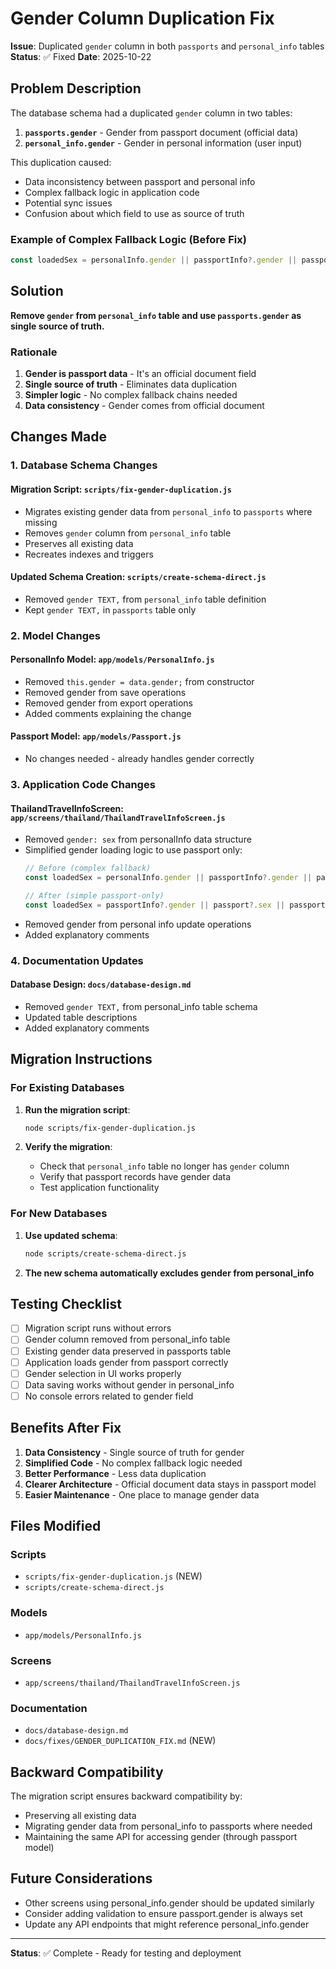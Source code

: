 # Gender Column Duplication Fix

**Issue**: Duplicated `gender` column in both `passports` and `personal_info` tables
**Status**: ✅ Fixed
**Date**: 2025-10-22

## Problem Description

The database schema had a duplicated `gender` column in two tables:

1. **`passports.gender`** - Gender from passport document (official data)
2. **`personal_info.gender`** - Gender in personal information (user input)

This duplication caused:
- Data inconsistency between passport and personal info
- Complex fallback logic in application code
- Potential sync issues
- Confusion about which field to use as source of truth

### Example of Complex Fallback Logic (Before Fix)
```javascript
const loadedSex = personalInfo.gender || passportInfo?.gender || passport?.sex || sex || 'Male';
```

## Solution

**Remove `gender` from `personal_info` table and use `passports.gender` as single source of truth.**

### Rationale
1. **Gender is passport data** - It's an official document field
2. **Single source of truth** - Eliminates data duplication
3. **Simpler logic** - No complex fallback chains needed
4. **Data consistency** - Gender comes from official document

## Changes Made

### 1. Database Schema Changes

#### Migration Script: `scripts/fix-gender-duplication.js`
- Migrates existing gender data from `personal_info` to `passports` where missing
- Removes `gender` column from `personal_info` table
- Preserves all existing data
- Recreates indexes and triggers

#### Updated Schema Creation: `scripts/create-schema-direct.js`
- Removed `gender TEXT,` from `personal_info` table definition
- Kept `gender TEXT,` in `passports` table only

### 2. Model Changes

#### PersonalInfo Model: `app/models/PersonalInfo.js`
- Removed `this.gender = data.gender;` from constructor
- Removed gender from save operations
- Removed gender from export operations
- Added comments explaining the change

#### Passport Model: `app/models/Passport.js`
- No changes needed - already handles gender correctly

### 3. Application Code Changes

#### ThailandTravelInfoScreen: `app/screens/thailand/ThailandTravelInfoScreen.js`
- Removed `gender: sex` from personalInfo data structure
- Simplified gender loading logic to use passport only:
  ```javascript
  // Before (complex fallback)
  const loadedSex = personalInfo.gender || passportInfo?.gender || passport?.sex || sex || 'Male';
  
  // After (simple passport-only)
  const loadedSex = passportInfo?.gender || passport?.sex || passport?.gender || sex || 'Male';
  ```
- Removed gender from personal info update operations
- Added explanatory comments

### 4. Documentation Updates

#### Database Design: `docs/database-design.md`
- Removed `gender TEXT,` from personal_info table schema
- Updated table descriptions
- Added explanatory comments

## Migration Instructions

### For Existing Databases

1. **Run the migration script**:
   ```bash
   node scripts/fix-gender-duplication.js
   ```

2. **Verify the migration**:
   - Check that `personal_info` table no longer has `gender` column
   - Verify that passport records have gender data
   - Test application functionality

### For New Databases

1. **Use updated schema**:
   ```bash
   node scripts/create-schema-direct.js
   ```

2. **The new schema automatically excludes gender from personal_info**

## Testing Checklist

- [ ] Migration script runs without errors
- [ ] Gender column removed from personal_info table
- [ ] Existing gender data preserved in passports table
- [ ] Application loads gender from passport correctly
- [ ] Gender selection in UI works properly
- [ ] Data saving works without gender in personal_info
- [ ] No console errors related to gender field

## Benefits After Fix

1. **Data Consistency** - Single source of truth for gender
2. **Simplified Code** - No complex fallback logic needed
3. **Better Performance** - Less data duplication
4. **Clearer Architecture** - Official document data stays in passport model
5. **Easier Maintenance** - One place to manage gender data

## Files Modified

### Scripts
- `scripts/fix-gender-duplication.js` (NEW)
- `scripts/create-schema-direct.js`

### Models
- `app/models/PersonalInfo.js`

### Screens
- `app/screens/thailand/ThailandTravelInfoScreen.js`

### Documentation
- `docs/database-design.md`
- `docs/fixes/GENDER_DUPLICATION_FIX.md` (NEW)

## Backward Compatibility

The migration script ensures backward compatibility by:
- Preserving all existing data
- Migrating gender data from personal_info to passports where needed
- Maintaining the same API for accessing gender (through passport model)

## Future Considerations

- Other screens using personal_info.gender should be updated similarly
- Consider adding validation to ensure passport.gender is always set
- Update any API endpoints that might reference personal_info.gender

---

**Status**: ✅ Complete - Ready for testing and deployment